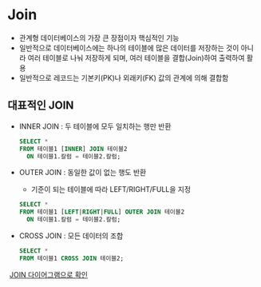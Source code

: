 # Join

- 관계형 데이터베이스의 가장 큰 장점이자 핵심적인 기능
- 일반적으로 데이터베이스에는 하나의 테이블에 많은 데이터를 저장하는 것이 아니라 여러 테이블로 나눠 저장하게 되며, 여러 테이블을 결합(Join)하여 출력하여 활용
- 일반적으로 레코드는 기본키(PK)나 외래키(FK) 값의 관계에 의해 결합함



## 대표적인 JOIN

- INNER JOIN : 두 테이블에 모두 일치하는 행만 반환

  ```sql
  SELECT *
  FROM 테이블1 [INNER] JOIN 테이블2
  	ON 테이블1.칼럼 = 테이블2.칼럼;
  ```

- OUTER JOIN : 동일한 값이 없는 행도 반환

  - 기준이 되는 테이블에 따라 LEFT/RIGHT/FULL을 지정

  ```sql
  SELECT *
  FROM 테이블1 [LEFT|RIGHT|FULL] OUTER JOIN 테이블2
  	ON 테이블1.칼럼 = 테이블2.칼럼;
  ```

- CROSS JOIN : 모든 데이터의 조합

  ```sql
  SELECT *
  FROM 테이블1 CROSS JOIN 테이블2;
  ```

  

​	[JOIN 다이어그램으로 확인](https://sql-joins.leopard.in.ua/)




